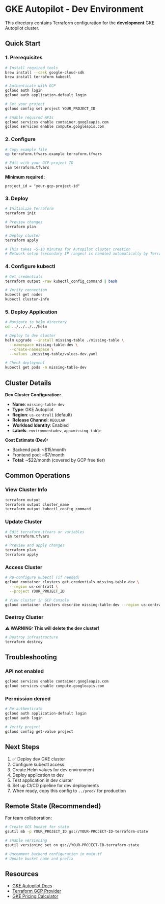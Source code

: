 # GKE Autopilot - Dev Environment

This directory contains Terraform configuration for the **development** GKE Autopilot cluster.

## Quick Start

### 1. Prerequisites

```bash
# Install required tools
brew install --cask google-cloud-sdk
brew install terraform kubectl

# Authenticate with GCP
gcloud auth login
gcloud auth application-default login

# Set your project
gcloud config set project YOUR_PROJECT_ID

# Enable required APIs
gcloud services enable container.googleapis.com
gcloud services enable compute.googleapis.com
```

### 2. Configure

```bash
# Copy example file
cp terraform.tfvars.example terraform.tfvars

# Edit with your GCP project ID
vim terraform.tfvars
```

**Minimum required:**
```hcl
project_id = "your-gcp-project-id"
```

### 3. Deploy

```bash
# Initialize Terraform
terraform init

# Preview changes
terraform plan

# Deploy cluster
terraform apply

# This takes ~5-10 minutes for Autopilot cluster creation
# Network setup (secondary IP ranges) is handled automatically by Terraform
```

### 4. Configure kubectl

```bash
# Get credentials
terraform output -raw kubectl_config_command | bash

# Verify connection
kubectl get nodes
kubectl cluster-info
```

### 5. Deploy Application

```bash
# Navigate to helm directory
cd ../../../../helm

# Deploy to dev cluster
helm upgrade --install missing-table ./missing-table \
  --namespace missing-table-dev \
  --create-namespace \
  --values ./missing-table/values-dev.yaml

# Check deployment
kubectl get pods -n missing-table-dev
```

## Cluster Details

**Dev Cluster Configuration:**
- **Name**: `missing-table-dev`
- **Type**: GKE Autopilot
- **Region**: `us-central1` (default)
- **Release Channel**: `REGULAR`
- **Workload Identity**: Enabled
- **Labels**: `environment=dev`, `app=missing-table`

**Cost Estimate (Dev):**
- Backend pod: ~$15/month
- Frontend pod: ~$7/month
- **Total**: ~$22/month (covered by GCP free tier)

## Common Operations

### View Cluster Info

```bash
terraform output
terraform output cluster_name
terraform output kubectl_config_command
```

### Update Cluster

```bash
# Edit terraform.tfvars or variables
vim terraform.tfvars

# Preview and apply changes
terraform plan
terraform apply
```

### Access Cluster

```bash
# Re-configure kubectl (if needed)
gcloud container clusters get-credentials missing-table-dev \
  --region us-central1 \
  --project YOUR_PROJECT_ID

# View cluster in GCP Console
gcloud container clusters describe missing-table-dev --region us-central1
```

### Destroy Cluster

**⚠️ WARNING: This will delete the dev cluster!**

```bash
# Destroy infrastructure
terraform destroy
```

## Troubleshooting

### API not enabled

```bash
gcloud services enable container.googleapis.com
gcloud services enable compute.googleapis.com
```

### Permission denied

```bash
# Re-authenticate
gcloud auth application-default login
gcloud auth login

# Verify project
gcloud config get-value project
```

## Next Steps

1. ✅ Deploy dev GKE cluster
2. Configure kubectl access
3. Create Helm values for dev environment
4. Deploy application to dev
5. Test application in dev cluster
6. Set up CI/CD pipeline for dev deployments
7. When ready, copy this config to `../prod/` for production

## Remote State (Recommended)

For team collaboration:

```bash
# Create GCS bucket for state
gsutil mb -p YOUR_PROJECT_ID gs://YOUR-PROJECT-ID-terraform-state

# Enable versioning
gsutil versioning set on gs://YOUR-PROJECT-ID-terraform-state

# Uncomment backend configuration in main.tf
# Update bucket name and prefix
```

## Resources

- [GKE Autopilot Docs](https://cloud.google.com/kubernetes-engine/docs/concepts/autopilot-overview)
- [Terraform GCP Provider](https://registry.terraform.io/providers/hashicorp/google/latest/docs)
- [GKE Pricing Calculator](https://cloud.google.com/products/calculator)

